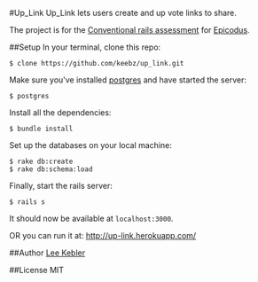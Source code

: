#Up_Link
Up_Link lets users create and up vote links to share.

The project is for the [Conventional rails assessment](http://www.learnhowtoprogram.com/lessons/conventional-rails-assessment) for [Epicodus](http://www.epicodus.com/).

##Setup
In your terminal, clone this repo:

```console
$ clone https://github.com/keebz/up_link.git
```

Make sure you've installed [postgres](http://www.postgresql.org/download/) and have started the server:

```console
$ postgres
```

Install all the dependencies:

```console
$ bundle install
```

Set up the databases on your local machine:

```console
$ rake db:create
$ rake db:schema:load
```

Finally, start the rails server:

```console
$ rails s
```
It should now be available at `localhost:3000`.

OR you can run it at: http://up-link.herokuapp.com/

##Author
[Lee Kebler](http://keebz.com)

##License
MIT